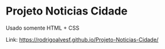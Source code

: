 # Projeto Noticias Cidade

Usado somente HTML + CSS

Link: https://rodrigoalvesf.github.io/Projeto-Noticias-Cidade/
